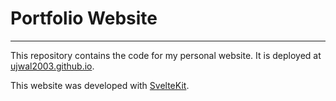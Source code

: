 # Portfolio Website
---
This repository contains the code for my personal website. 
It is deployed at [ujwal2003.github.io](https://ujwal2003.github.io/).  

This website was developed with [SvelteKit](https://kit.svelte.dev/).
